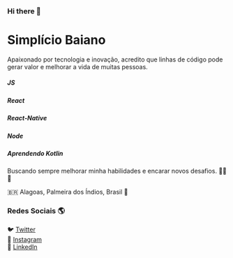 ### Hi there 👋

# Simplício Baiano

Apaixonado por tecnologia e inovação, acredito que linhas de código pode gerar valor e melhorar a vida de muitas pessoas. 

##### JS
##### React
##### React-Native
##### Node
##### Aprendendo Kotlin 

Buscando sempre melhorar minha habilidades e encarar novos desafios. 💪💪💪

🇧🇷 Alagoas, Palmeira dos Índios, Brasil 📌 

### Redes Sociais 🌎

🐦 [Twitter](https://twitter.com/BaianoSimplicio) <br>
📸 [Instagram](https://www.instagram.com/simpliciobaiano/) <br>
💼 [LinkedIn](https://www.linkedin.com/in/simpl%C3%ADcio-baiano-1825b319a/) <br>

<!--
**Simplicio-b/Simplicio-b** is a ✨ _special_ ✨ repository because its `README.md` (this file) appears on your GitHub profile.

Here are some ideas to get you started:

- 🔭 I’m currently working on ...
- 🌱 I’m currently learning ...
- 👯 I’m looking to collaborate on ...
- 🤔 I’m looking for help with ...
- 💬 Ask me about ...
- 📫 How to reach me: ...
- 😄 Pronouns: ...
- ⚡ Fun fact: ...
-->
